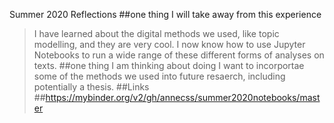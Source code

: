 Summer 2020 Reflections
##one thing I will take away from this experience
> I have learned about the digital methods we used, like topic modelling, and they are very cool. I now know how to use Jupyter Notebooks to run a wide range of these different forms of analyses on texts.
##one thing I am thinking about doing
> I want to incorportae some of the methods we used into future resaerch, including potentially a thesis.
##Links
##https://mybinder.org/v2/gh/annecss/summer2020notebooks/master
